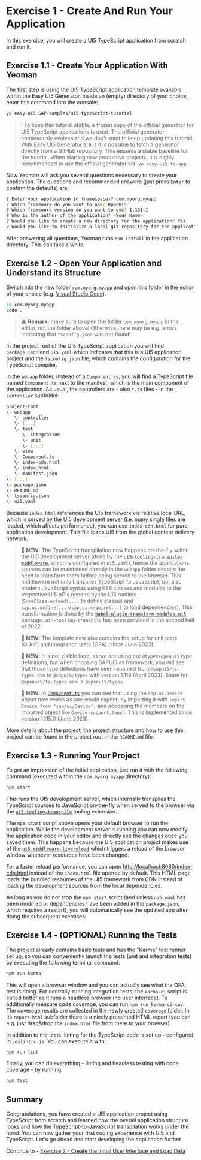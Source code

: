 # Exercise 1 - Create And Run Your Application

In this exercise, you will create a UI5 TypeScript application from scratch and run it.

## Exercise 1.1 - Create Your Application With Yeoman

The first step is using the UI5 TypeScript application template available within the Easy UI5 Generator. Inside an (empty) directory of your choice, enter this command into the console:

```sh
yo easy-ui5 SAP-samples/ui5-typescript-tutorial
```

> :information_source: To keep this tutorial stable, a frozen copy of the official generator for UI5 TypeScript applications is used. The official generator continuously evolves and we don't want to keep updating this tutorial. With Easy UI5 Generator `3.6.2` it is possible to fetch a generator directly from a GitHub repository. This ensures a stable baseline for the tutorial. When starting new productive projects, it is highly recommended to use the official generator via: `yo easy-ui5 ts-app`.

Now Yeoman will ask you several questions necessary to create your application. The questions and recommended answers (just press `Enter` to confirm the defaults) are:

```sh
? Enter your application id (namespace)? com.myorg.myapp
? Which framework do you want to use? OpenUI5
? Which framework version do you want to use? 1.131.1
? Who is the author of the application? <Your Name>
? Would you like to create a new directory for the application? Yes
? Would you like to initialize a local git repository for the application? Yes
```

After answering all questions, Yeoman runs `npm install` in the application directory. This can take a while.

## Exercise 1.2 - Open Your Application and Understand its Structure

Switch into the new folder `com.myorg.myapp` and open this folder in the editor of your choice (e.g. [Visual Studio Code](https://code.visualstudio.com/)).

```sh
cd com.myorg.myapp
code .
```

> :warning: **Remark:** make sure to open the folder `com.myorg.myapp` in the editor, not the folder above! Otherwise there may be e.g. errors indicating that `tsconfig.json` was not found!

In the project root of the UI5 TypeScript application you will find `package.json` and `ui5.yaml` which indicates that this is a UI5 application project and the `tsconfig.json` file, which contains the configuration for the TypeScript compiler.

In the `webapp` folder, instead of a `Component.js`, you will find a TypeScript file named `Component.ts` next to the manifest, which is the main component of the application. As usual, the controllers are - also `*.ts` files - in the `controller` subfolder:

```sh
project-root
\- webapp
   \- controller
   \- [...]
   \- test
      \- integration
      \- unit
      \- [...]
   \- view
   \- Component.ts
   \- index-cdn.html
   \- index.html
   \- manifest.json
\- [...]
\- package.json
\- README.md
\- tsconfig.json
\- ui5.yaml
```

Because `index.html` references the UI5 framework via relative local URL, which is served by the UI5 development server (i.e. many single files are loaded, which affects performance), you can use `index-cdn.html` for pure application development. This file loads UI5 from the global content delivery network.

> :tada: **NEW**: The TypeScript transpilation now happens on-the-fly within the UI5 development server (done by the [`ui5-tooling-transpile-middleware`](https://www.npmjs.com/package/ui5-tooling-transpile), which is configured in `ui5.yaml`), hence the applications sources can be maintained directly in the `webapp` folder despite the need to transform them before being served to the browser. This middleware not only transpiles TypeScript to JavaScript, but also modern JavaScript syntax using ES6 classes and modules to the respective UI5 APIs needed by the UI5 runtime (`SomeClass.extend(...)` to define classes and `sap.ui.define(...)`/`sap.ui.require(...)` to load dependencies). This transformation is done by the [`babel-plugin-transform-modules-ui5`](https://github.com/ui5-community/babel-plugin-transform-modules-ui5) package. `ui5-tooling-transpile` has been provided in the second half of 2022.

> :tada: **NEW**: The template now also contains the setup for unit tests (QUnit) and integration tests (OPA) (since June 2023).

> :tada: **NEW**: It is not visible here, as we are using the `@types/openui5` type definitions, but when choosing SAPUI5 as framework, you will see that those type definitions have been renamed from `@sapui5/ts-types-esm` to `@sapui5/types` with version 1.113 (April 2023). Same for `@openui5/ts-types-esm` -> `@openui5/types`.

> :tada: **NEW**: In [`Component.ts`](./com.myorg.myapp/webapp/Component.ts) you can see that using the `sap.ui.Device` object now works as one would expect, by importing it with `import Device from "sap/ui/Device";` and accessing the members on the imported object like `Device.support.touch`. This is implemented since version 1.115.0 (June 2023).

More details about the project, the project structure and how to use this project can be found in the project root in the `README.md` file.

## Exercise 1.3 - Running Your Project

To get an impression of the initial application, just run it with the following command (executed within the `com.myorg.myapp` directory):

```sh
npm start
```

This runs the UI5 development server, which internally transpiles the TypeScript sources to JavaScript on-the-fly when served to the browser via the [`ui5-tooling-transpile`](https://www.npmjs.com/package/ui5-tooling-transpile) tooling extension.

The `npm start` script above opens your default browser to run the application. While the development server is running you can now modify the application code in your editor and directly see the changes once you saved them. This happens because the UI5 application project makes use of the [`ui5-middleware-livereload`](https://www.npmjs.com/package/ui5-middleware-livereload) which triggers a reload of the browser window whenever resources have been changed.

For a faster reload performance, you can open [http://localhost:8080/index-cdn.html](http://localhost:8080/index-cdn.html) instead of the `index.html` file opened by default. This HTML page loads the bundled resources of the UI5 framework from CDN instead of loading the development sources from the local dependencies.

As long as you do not stop the `npm start` script (and unless `ui5.yaml` has been modified or dependencies have been added in the `package.json`, which requires a restart), you will automatically see the updated app after doing the subsequent exercises.

## Exercise 1.4 - (OPTIONAL) Running the Tests

The project already contains basic tests and has the "Karma" test runner set up, so you can conveniently launch the tests (unit and integration tests) by executing the following terminal command:

```sh
npm run karma
```

This will open a browser window and you can actually see what the OPA test is doing. For centrally-running integration tests, the `karma-ci` script is suited better as it runs a headless browser (no user interface). To additionally measure code coverage, you can run `npm run karma-ci-cov`. The coverage results are collected in the newly created `coverage` folder. In its `report-html` subfolder there is a nicely presented HTML report (you can e.g. just drag&drop the `index.html` file from there to your browser).

In addition to the tests, linting for the TypeScript code is set up - configured in `.eslintrc.js`. You can execute it with:

```sh
npm run lint
```

Finally, you can do everything - linting and headless testing with code coverage - by running:

```sh
npm test
```

## Summary

Congratulations, you have created a UI5 application project using TypeScript from scratch and learned how the overall application structure looks and how the TypeScript-to-JavaScript transpilation works under the hood. You can now gather your first coding experience with UI5 and TypeScript. Let's go ahead and start developing the application further.

Continue to - [Exercise 2 - Create the Initial User Interface and Load Data](../ex2/README.md)
